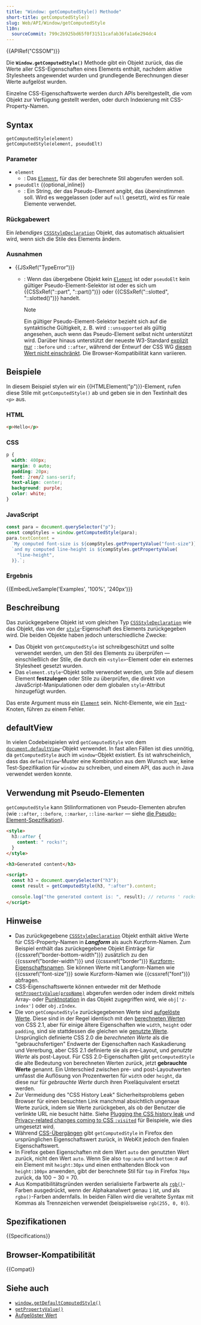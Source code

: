 ```yaml
---
title: "Window: getComputedStyle() Methode"
short-title: getComputedStyle()
slug: Web/API/Window/getComputedStyle
l10n:
  sourceCommit: 799c2b925bd65f0f31511cafab36fa1a6e294dc4
---
```


{{APIRef("CSSOM")}}

Die **`Window.getComputedStyle()`** Methode gibt ein Objekt zurück, das die Werte aller CSS-Eigenschaften eines Elements enthält, nachdem aktive Stylesheets angewendet wurden und grundlegende Berechnungen dieser Werte aufgelöst wurden.

Einzelne CSS-Eigenschaftswerte werden durch APIs bereitgestellt, die vom Objekt zur Verfügung gestellt werden, oder durch Indexierung mit CSS-Property-Namen.

## Syntax

```js-nolint
getComputedStyle(element)
getComputedStyle(element, pseudoElt)
```

### Parameter

- `element`
  - : Das [`Element`](/de/docs/Web/API/Element), für das der berechnete Stil abgerufen werden soll.
- `pseudoElt` {{optional_inline}}
  - : Ein String, der das Pseudo-Element angibt, das übereinstimmen soll. Wird es weggelassen (oder auf `null` gesetzt), wird es für reale Elemente verwendet.

### Rückgabewert

Ein _lebendiges_ [`CSSStyleDeclaration`](/de/docs/Web/API/CSSStyleDeclaration) Objekt, das automatisch aktualisiert wird, wenn sich die Stile des Elements ändern.

### Ausnahmen

- {{JSxRef("TypeError")}}

  - : Wenn das übergebene Objekt kein [`Element`](/de/docs/Web/API/Element) ist oder `pseudoElt` kein gültiger Pseudo-Element-Selektor ist oder es sich um {{CSSxRef("::part", "::part()")}} oder {{CSSxRef("::slotted", "::slotted()")}} handelt.

    > [!NOTE]
    > Ein gültiger Pseudo-Element-Selektor bezieht sich auf die syntaktische
    > Gültigkeit, z. B. wird `::unsupported` als gültig angesehen, auch wenn das
    > Pseudo-Element selbst nicht unterstützt wird. Darüber hinaus unterstützt der neueste W3-Standard [explizit nur](https://www.w3.org/TR/cssom-1/#dom-window-getcomputedstyle) `::before` und `::after`, während der Entwurf der CSS
    > WG [diesen Wert nicht einschränkt](https://drafts.csswg.org/cssom/#dom-window-getcomputedstyle). Die Browser-Kompatibilität kann variieren.

## Beispiele

In diesem Beispiel stylen wir ein {{HTMLElement("p")}}-Element, rufen diese Stile mit `getComputedStyle()` ab und geben sie in den Textinhalt des `<p>` aus.

### HTML

```html
<p>Hello</p>
```

### CSS

```css
p {
  width: 400px;
  margin: 0 auto;
  padding: 20px;
  font: 2rem/2 sans-serif;
  text-align: center;
  background: purple;
  color: white;
}
```

### JavaScript

```js
const para = document.querySelector("p");
const compStyles = window.getComputedStyle(para);
para.textContent =
  `My computed font-size is ${compStyles.getPropertyValue("font-size")},\n` +
  `and my computed line-height is ${compStyles.getPropertyValue(
    "line-height",
  )}.`;
```

### Ergebnis

{{EmbedLiveSample('Examples', '100%', '240px')}}

## Beschreibung

Das zurückgegebene Objekt ist vom gleichen Typ [`CSSStyleDeclaration`](/de/docs/Web/API/CSSStyleDeclaration) wie das Objekt, das von der [`style`](/de/docs/Web/API/HTMLElement/style)-Eigenschaft des Elements zurückgegeben wird. Die beiden Objekte haben jedoch unterschiedliche Zwecke:

- Das Objekt von `getComputedStyle` ist schreibgeschützt und sollte verwendet werden, um den Stil des Elements zu überprüfen — einschließlich der Stile, die durch ein `<style>`-Element oder ein externes Stylesheet gesetzt wurden.
- Das `element.style`-Objekt sollte verwendet werden, um Stile auf diesem Element **festzulegen** oder Stile zu überprüfen, die direkt von JavaScript-Manipulationen oder dem globalen `style`-Attribut hinzugefügt wurden.

Das erste Argument muss ein [`Element`](/de/docs/Web/API/Element) sein. Nicht-Elemente, wie ein [`Text`](/de/docs/Web/API/Text)-Knoten, führen zu einem Fehler.

## defaultView

In vielen Codebeispielen wird `getComputedStyle` von dem [`document.defaultView`](/de/docs/Web/API/Document/defaultView)-Objekt verwendet. In fast allen Fällen ist dies unnötig, da `getComputedStyle` auch im `window`-Objekt existiert. Es ist wahrscheinlich, dass das `defaultView`-Muster eine Kombination aus dem Wunsch war, keine Test-Spezifikation für `window` zu schreiben, und einem API, das auch in Java verwendet werden konnte.

## Verwendung mit Pseudo-Elementen

`getComputedStyle` kann Stilinformationen von Pseudo-Elementen abrufen (wie `::after`, `::before`, `::marker`, `::line-marker` — siehe [die Pseudo-Element-Spezifikation](https://www.w3.org/TR/css-pseudo-4/)).

```html
<style>
  h3::after {
    content: " rocks!";
  }
</style>

<h3>Generated content</h3>

<script>
  const h3 = document.querySelector("h3");
  const result = getComputedStyle(h3, ":after").content;

  console.log("the generated content is: ", result); // returns ' rocks!'
</script>
```

## Hinweise

- Das zurückgegebene [`CSSStyleDeclaration`](/de/docs/Web/API/CSSStyleDeclaration) Objekt enthält aktive Werte für CSS-Property-Namen in **_Langform_** als auch Kurzform-Namen. Zum Beispiel enthält das zurückgegebene Objekt Einträge für {{cssxref("border-bottom-width")}} zusätzlich zu den {{cssxref("border-width")}} und {{cssxref("border")}} [Kurzform-Eigenschaftsnamen](/de/docs/Web/CSS/CSS_cascade/Shorthand_properties). Sie können Werte mit Langform-Namen wie {{cssxref("font-size")}} sowie Kurzform-Namen wie {{cssxref("font")}} abfragen.
- CSS-Eigenschaftswerte können entweder mit der Methode [`getPropertyValue(propName)`](/de/docs/Web/API/CSSStyleDeclaration/getPropertyValue) abgerufen werden oder indem direkt mittels Array- oder [Punktnotation](/de/docs/Learn_web_development/Core/Scripting/Object_basics#dot_notation) in das Objekt zugegriffen wird, wie `obj['z-index']` oder `obj.zIndex`.
- Die von `getComputedStyle` zurückgegebenen Werte sind [aufgelöste Werte](/de/docs/Web/CSS/CSS_cascade/Value_processing#resolved_value). Diese sind in der Regel identisch mit den [berechneten Werten](/de/docs/Web/CSS/CSS_cascade/Value_processing#computed_value) von CSS 2.1, aber für einige ältere Eigenschaften wie `width`, `height` oder `padding`, sind sie stattdessen die gleichen wie [genutzte Werte](/de/docs/Web/CSS/CSS_cascade/Value_processing#used_value). Ursprünglich definierte CSS 2.0 die _berechneten Werte_ als die "gebrauchsfertigen" Endwerte der Eigenschaften nach Kaskadierung und Vererbung, aber CSS 2.1 definierte sie als pre-Layout, und _genutzte Werte_ als post-Layout. Für CSS 2.0-Eigenschaften gibt `getComputedStyle` die alte Bedeutung von berechneten Werten zurück, jetzt **gebrauchte Werte** genannt. Ein Unterschied zwischen pre- und post-Layoutwerten umfasst die Auflösung von Prozentwerten für `width` oder `height`, da diese nur für _gebrauchte Werte_ durch ihren Pixeläquivalent ersetzt werden.
- Zur Vermeidung des "CSS History Leak" Sicherheitsproblems geben Browser für einen besuchten Link manchmal absichtlich ungenaue Werte zurück, indem sie Werte zurückgeben, als ob der Benutzer die verlinkte URL nie besucht hätte. Siehe [Plugging the CSS history leak](https://blog.mozilla.org/security/2010/03/31/plugging-the-css-history-leak/) und [Privacy-related changes coming to CSS `:visited`](https://hacks.mozilla.org/2010/03/privacy-related-changes-coming-to-css-vistited/) für Beispiele, wie dies umgesetzt wird.
- Während [CSS-Übergängen](/de/docs/Web/CSS/CSS_transitions) gibt `getComputedStyle` in Firefox den ursprünglichen Eigenschaftswert zurück, in WebKit jedoch den finalen Eigenschaftswert.
- In Firefox geben Eigenschaften mit dem Wert `auto` den genutzten Wert zurück, nicht den Wert `auto`. Wenn Sie also `top:auto` und `bottom:0` auf ein Element mit `height:30px` und einen enthaltenden Block von `height:100px` anwenden, gibt der berechnete Stil für `top` in Firefox `70px` zurück, da 100 − 30 = 70.
- Aus Kompatibilitätsgründen werden serialisierte Farbwerte als [`rgb()`](/de/docs/Web/CSS/color_value/rgb)-Farben ausgedrückt, wenn der Alphakanalwert genau `1` ist, und als `rgba()`-Farben andernfalls. In beiden Fällen wird die veraltete Syntax mit Kommas als Trennzeichen verwendet (beispielsweise `rgb(255, 0, 0)`).

## Spezifikationen

{{Specifications}}

## Browser-Kompatibilität

{{Compat}}

## Siehe auch

- [`window.getDefaultComputedStyle()`](/de/docs/Web/API/Window/getDefaultComputedStyle)
- [`getPropertyValue()`](/de/docs/Web/API/CSSStyleDeclaration/getPropertyValue)
- [Aufgelöster Wert](/de/docs/Web/CSS/CSS_cascade/Value_processing#resolved_value)
